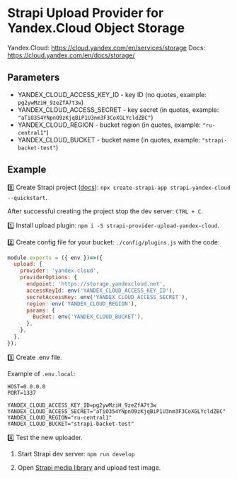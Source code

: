 # Strapi Upload Provider for Yandex.Cloud Object Storage

Yandex.Cloud: https://cloud.yandex.com/en/services/storage
Docs: https://cloud.yandex.com/en/docs/storage/

## Parameters

- YANDEX_CLOUD_ACCESS_KEY_ID - key ID (no quotes, example: `pg2ywMziH_9zeZfA7t3w`)
- YANDEX_CLOUD_ACCESS_SECRET - key secret (in quotes, example: `"aTiO354YNpnO9zKjqBiP1U3nm3F3CoXGLYcldZBC"`)
- YANDEX_CLOUD_REGION - bucket region (in quotes, example: `"ru-central1"`)
- YANDEX_CLOUD_BUCKET - bucket name (in quotes, example: `"strapi-backet-test"`)

## Example

:zero:
Create Strapi project ([docs](https://strapi.io/documentation/developer-docs/latest/getting-started/quick-start.html)): `npx create-strapi-app strapi-yandex-cloud --quickstart`.

After successful creating the project stop the dev server: `CTRL + C`.

:one:
Install upload plugin: `npm i -S strapi-provider-upload-yandex-cloud`.

:two:
Create config file for your bucket: `./config/plugins.js` with the code:

```javascript
module.exports = ({ env })=>({
  upload: {
    provider: 'yandex-cloud',
    providerOptions: {
      endpoint: 'https://storage.yandexcloud.net',
      accessKeyId: env('YANDEX_CLOUD_ACCESS_KEY_ID'),
      secretAccessKey: env('YANDEX_CLOUD_ACCESS_SECRET'),
      region: env('YANDEX_CLOUD_REGION'),
      params: {
        Bucket: env('YANDEX_CLOUD_BUCKET'),
      },
    },
  },
});
```

:three:
Create .env file.

Example of `.env.local`:

```
HOST=0.0.0.0
PORT=1337

YANDEX_CLOUD_ACCESS_KEY_ID=pg2ywMziH_9zeZfA7t3w
YANDEX_CLOUD_ACCESS_SECRET="aTiO354YNpnO9zKjqBiP1U3nm3F3CoXGLYcldZBC"
YANDEX_CLOUD_REGION="ru-central1"
YANDEX_CLOUD_BUCKET="strapi-backet-test"
```

:four:
Test the new uploader.

1. Start Strapi dev server: `npm run develop`

2. Open [Strapi media library](http://localhost:1337/admin/plugins/upload) and upload test image.
